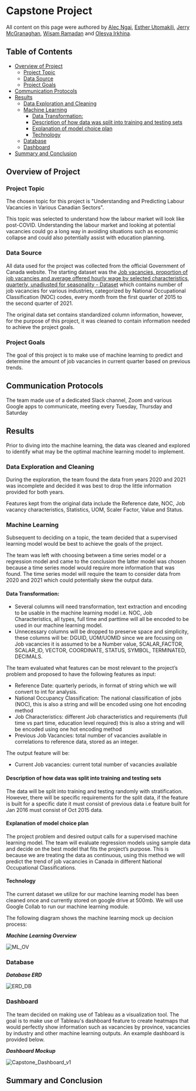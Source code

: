 # Capstone Project

All content on this page were authored by [Alec Ngai](https://github.com/alecngai), [Esther Utomakili](https://github.com/EstherUto), [Jerry McGranaghan](https://github.com/JerryMcG), [Wisam Ramadan](https://github.com/WisamRamadan) and [Olesya Irkhina](https://github.com/itekkie).

## Table of Contents

- [Overview of Project](#overview-of-project)
  * [Project Topic](#project-topic)
  * [Data Source](#data-source)
  * [Project Goals](#project-goals)
- [Communication Protocols](#communication-protocols)
- [Results](#results)
  * [Data Exploration and Cleaning](#data-exploration-and-cleaning)
  * [Machine Learning](#machine-learning)
    + [Data Transformation:](#data-transformation-)
    + [Description of how data was split into training and testing sets](#description-of-how-data-was-split-into-training-and-testing-sets)
    + [Explanation of model choice plan](#explanation-of-model-choice-plan)
    + [Technology](#technology)
  * [Database](#database)
  * [Dashboard](#dashboard)
- [Summary and Conclusion](#summary-and-conclusion)

## Overview of Project

### Project Topic

The chosen topic for this project is "Understanding and Predicting Labour Vacancies in Various Canadian Sectors".

This topic was selected to understand how the labour market will look like post-COVID. Understanding the labour market and looking at potential vacancies could go a long way in avoiding situations such as economic collapse and could also potentially assist with education planning.

### Data Source

All data used for the project was collected from the official Government of Canada website. The starting dataset was the [Job vacancies, proportion of job vacancies and average offered hourly wage by selected characteristics, quarterly, unadjusted for seasonality - Dataset](https://open.canada.ca/data/en/dataset/67f90ff0-12ea-429a-99a6-7b41c73863a0/resource/2cfa6a73-0b66-4b6e-a07b-7285f0ea774c) which contains number of job vacancies for various industries, categorized by National Occupational Classification (NOC) codes, every month from the first quarter of 2015 to the second quarter of 2021.

The original data set contains standardized column information, however, for the purpose of this project, it was cleaned to contain information needed to achieve the project goals. 

### Project Goals

The goal of this project is to make use of machine learning to predict and determine the amount of job vacancies in current quarter based on previous trends.

## Communication Protocols

The team made use of a dedicated Slack channel, Zoom and various Google apps to communicate, meeting every Tuesday, Thursday and Saturday

## Results

Prior to diving into the machine learning, the data was cleaned and explored to identify what may be the optimal machine learning model to implement.

### Data Exploration and Cleaning

During the exploration, the team found the data from years 2020 and 2021 was incomplete and decided it was best to drop the little information provided for both years. 

Features kept from the original data include the Reference date, NOC, Job vacancy characteristics, Statistics, UOM, Scaler Factor, Value and Status.

### Machine Learning

Subsequent to deciding on a topic, the team decided that a supervised learning model would be best to achieve the goals of the project. 

The team was left with choosing between a time series model or a regression model and came to the conclusion the latter model was chosen because a time series model would require more information that was found. The time series model will require the team to consider data from 2020 and 2021 which could potentially skew the output data.

#### Data Transformation:
* Several columns will need transformation, text extraction and encoding to be usable in the machine learning model i.e. NOC, Job Characteristics, all types, full time and parttime will all be encoded to be used in our machine learning model. 
* Unnecessary columns will be dropped to preserve space and simplicity, these columns will be: DGUID, UOM/UOMID since we are focusing on Job vacancies it is assumed to be a Number value, SCALAR_FACTOR, SCALAR_ID, VECTOR, COORDINATE, STATUS, SYMBOL, TERMINATED, DECIMALS.  


The team evaluated what features can be most relevant to the project’s problem and proposed to have the following features as input:

*	Reference Date: quarterly periods, in format of string which we will convert to int for analysis. 
*	National Occupancy Classification: The national classification of jobs (NOC), this is also a string and will be encoded using one hot encoding method
* Job Characteristics: different Job characteristics and requirements (full time vs part time, education level required) this is also a string and will be encoded using one hot encoding method
* Previous Job Vacancies: total number of vacancies available in correlations to reference data, stored as an integer. 

The output feature will be:

* Current Job vacancies: current total number of vacancies available 

#### Description of how data was split into training and testing sets

The data will be split into training and testing randomly with stratification. However, there will be specific requirements for the split data, if the feature is built for a specific date it must consist of previous data i.e feature built for Jan 2016 must consist of Oct 2015 data. 

#### Explanation of model choice plan

The project problem and desired output calls for a supervised machine learning model. The team will evaluate regression models using sample data and decide on the best model that fits the project’s purpose. This is because we are treating the data as continuous, using this method we will predict the trend of job vacancies in Canada in different National Occupational Classifications. 

#### Technology 

The current dataset we utilize for our machine learning model has been cleaned once and currently stored on google drive at 500mb. We will use Google Collab to run our machine learning module. 


The following diagram shows the machine learning mock up decision process:

**_Machine Learning Overview_**

![ML_OV](https://github.com/alecngai/Data_Capstone_2021_Group_3/blob/main/Machine_Learning/Resources/Machine_Learning_Flow_Chartv3.png)

### Database
 
**_Database ERD_**

![ERD_DB](https://user-images.githubusercontent.com/86085601/140614511-1427f635-9ce5-45d7-8238-4f3b1daa528c.jpg)

### Dashboard

The team decided on making use of Tableau as a visualization tool. The goal is to make use of Tableau's dashboard feature to create heatmaps that would perfectly show information such as vacancies by province, vacancies by industry and other machine learning outputs. An example dashboard is provided below.

**_Dashboard Mockup_**

![Capstone_Dashboard_v1](https://user-images.githubusercontent.com/86085601/140632658-7f032709-a3c6-4db3-8fbc-460220f0230c.png)


## Summary and Conclusion

